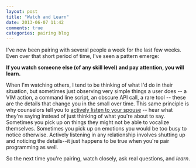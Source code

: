 ```yaml
---
layout: post
title: "Watch and Learn"
date: 2013-06-07 11:42
comments: true
categories: pairing blog
---
```


I've now been pairing with several people a week for the last few weeks.  Even over that short period of time, I've seen a pattern emerge:

**If you watch someone else (of any skill level) and pay attention, you will learn.**

When I'm watching others, I tend to be thinking of what I'd do in their situation, but sometimes just observing very simple things a user does -- a VIM action, a command line script, an obscure API call, a rare tool -- these are the details that change you in the small over time.  This same principle is why counselors tell you to [actively listen to your spouse](http://www.chabad.org/blogs/blog_cdo/aid/1113950/jewish/How-to-Actively-Listen-to-Your-Spouse.htm) -- hear what they're saying instead of just thinking of what you're about to say.  Sometimes you pick up on things they might not be able to vocalize themselves.  Sometimes you pick up on emotions you would be too busy to notice otherwise.  Actively listening in any relationship involves shutting up and noticing the details--it just happens to be true when you're pair programming as well.

So the next time you're pairing, watch closely, ask real questions, and *learn*.
